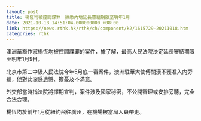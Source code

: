 ```yaml
---
layout: post
title: 楊恆均被控間諜罪　據悉內地延長審結期限至明年1月
date: 2021-10-18 14:51:04.000000000 +08:00
link: https://news.rthk.hk/rthk/ch/component/k2/1615729-20211018.htm
categories: rthk
---
```


澳洲華裔作家楊恆均被控間諜罪的案件，據了解，最高人民法院決定延長審結期限至明年1月9日。

北京市第二中級人民法院今年5月底一審案件，澳洲駐華大使傅關漢不獲准入内旁聽，他對此深感遺憾、擔憂及不滿意。

外交部當時指法院將擇期宣判，案件涉及國家秘密，不公開審理或安排旁聽，完全合法合理。

楊恆均於前年1月從紐約飛往廣州，在機場被當局人員帶走。
